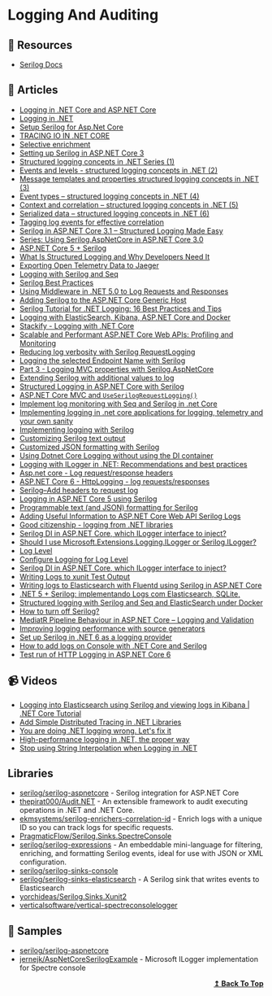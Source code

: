 # Logging And Auditing

## 📘 Resources
- [Serilog Docs](https://github.com/serilog/serilog/wiki)

## 📝 Articles
- [Logging in .NET Core and ASP.NET Core](https://docs.microsoft.com/en-us/aspnet/core/fundamentals/logging)
- [Logging in .NET](https://docs.microsoft.com/en-us/dotnet/core/extensions/logging)
- [Setup Serilog for Asp.Net Core](https://github.com/serilog/serilog-aspnetcore#readme)
- [TRACING IO IN .NET CORE](https://www.softwarepark.cc/blog/2021/1/29/tracing-io-in-net-core)
- [Selective enrichment](https://nblumhardt.com/2019/06/selective-enrichment/)
- [Setting up Serilog in ASP.NET Core 3](https://nblumhardt.com/2019/10/serilog-in-aspnetcore-3/)
- [Structured logging concepts in .NET Series (1)](https://nblumhardt.com/2016/06/structured-logging-concepts-in-net-series-1/)
- [Events and levels - structured logging concepts in .NET (2)](https://nblumhardt.com/2016/06/events-and-levels-structured-logging-concepts-in-net-2/)
- [Message templates and properties structured logging concepts in .NET (3)](https://nblumhardt.com/2016/06/message-templates-and-properties-structured-logging-concepts-in-net-3/)
- [Event types – structured logging concepts in .NET (4)](https://nblumhardt.com/2016/07/event-types-structured-logging-concepts-in-net-4/)
- [Context and correlation – structured logging concepts in .NET (5)](https://nblumhardt.com/2016/08/context-and-correlation-structured-logging-concepts-in-net-5/)
- [Serialized data – structured logging concepts in .NET (6)](https://nblumhardt.com/2016/08/serialized-data-structured-logging-concepts-in-net-6/)
- [Tagging log events for effective correlation](https://nblumhardt.com/2015/01/designing-log-events-for-effective-correlation/)
- [Serilog in ASP.NET Core 3.1 – Structured Logging Made Easy](https://codewithmukesh.com/blog/serilog-in-aspnet-core-3-1/)
- [Series: Using Serilog.AspNetCore in ASP.NET Core 3.0](https://andrewlock.net/series/using-serilog-aspnetcore-in-asp-net-core-3/)
- [ASP.NET Core 5 + Serilog](https://jkdev.me/asp-net-core-serilog/)
- [What Is Structured Logging and Why Developers Need It](https://stackify.com/what-is-structured-logging-and-why-developers-need-it/)
- [Exporting Open Telemetry Data to Jaeger](https://rehansaeed.com/exporting-open-telemetry-data-to-jaeger/)
- [Logging with Serilog and Seq](https://www.code4it.dev/blog/logging-with-serilog-and-seq)
- [Serilog Best Practices](https://benfoster.io/blog/serilog-best-practices/)
- [Using Middleware in .NET 5.0 to Log Requests and Responses](https://exceptionnotfound.net/using-middleware-to-log-requests-and-responses-in-asp-net-core/)
- [Adding Serilog to the ASP.NET Core Generic Host](https://andrewlock.net/adding-serilog-to-the-asp-net-core-generic-host/)
- [Serilog Tutorial for .NET Logging: 16 Best Practices and Tips](https://stackify.com/serilog-tutorial-net-logging/)
- [Logging with ElasticSearch, Kibana, ASP.NET Core and Docker](https://www.humankode.com/asp-net-core/logging-with-elasticsearch-kibana-asp-net-core-and-docker)
- [Stackify - Logging with .NET Core](https://docs.stackify.com/v1/docs/errors-and-logs-configure-net-core)
- [Scalable and Performant ASP.NET Core Web APIs: Profiling and Monitoring](https://www.carlrippon.com/scalable-and-performant-asp-net-core-web-apis-profiling-and-monitoring/)
- [Reducing log verbosity with Serilog RequestLogging](https://andrewlock.net/using-serilog-aspnetcore-in-asp-net-core-3-reducing-log-verbosity/)
- [Logging the selected Endpoint Name with Serilog](https://andrewlock.net/using-serilog-aspnetcore-in-asp-net-core-3-logging-the-selected-endpoint-name-with-serilog/)
- [Part 3 - Logging MVC properties with Serilog.AspNetCore](https://andrewlock.net/using-serilog-aspnetcore-in-asp-net-core-3-logging-mvc-propertis-with-serilog/)
- [Extending Serilog with additional values to log](https://dejanstojanovic.net/aspnet/2018/october/extending-serilog-with-additional-values-to-log/)
- [Structured Logging in ASP.NET Core with Serilog](https://code-maze.com/structured-logging-in-asp-net-core-with-serilog/)
- [ASP.NET Core MVC and `UseSerilogRequestLogging()`](https://nblumhardt.com/2019/10/serilog-mvc-logging/)
- [Implement log monitoring with Seq and Serilog in .net Core](https://garywoodfine.com/implement-log-monitoring-with-seq-and-serilog-in-net-core/)
- [Implementing logging in .net core applications for logging, telemetry and your own sanity](https://garywoodfine.com/implementing-logging-in-net-core-applications-for-logging-telemetry-and-your-own-sanity/)
- [Implementing logging with Serilog](https://garywoodfine.com/implementing-logging-with-serilog/)
- [Customizing Serilog text output](https://nblumhardt.com/2021/06/customize-serilog-text-output/)
- [Customized JSON formatting with Serilog](https://nblumhardt.com/2021/06/customize-serilog-json-output/)
- [Using Dotnet Core Logging without using the DI container](https://shawtyds.wordpress.com/2020/01/06/using-dotnet-core-logging-without-using-the-di-container/)
- [Logging with ILogger in .NET: Recommendations and best practices](https://blog.rsuter.com/logging-with-ilogger-recommendations-and-best-practices/)
- [Asp.net core - Log request/response headers](https://josef.codes/asp-net-core-log-request-response-headers/)
- [ASP.NET Core 6 - HttpLogging - log requests/responses](https://josef.codes/asp-net-core-6-http-logging-log-requests-responses/)
- [Serilog–Add headers to request log](https://bartwullems.blogspot.com/2021/05/serilogadd-headers-to-request-log.html)
- [Logging in ASP.NET Core 5 using Serilog](https://www.ezzylearning.net/tutorial/logging-in-asp-net-core-5-using-serilog)
- [Programmable text (and JSON) formatting for Serilog](https://nblumhardt.com/2020/10/programmable-serilog-formatting)
- [Adding Useful Information to ASP.NET Core Web API Serilog Logs](https://www.carlrippon.com/adding-useful-information-to-asp-net-core-web-api-serilog-logs/)
- [Good citizenship - logging from .NET libraries](https://nblumhardt.com/2017/07/library-logging/)
- [Serilog DI in ASP.NET Core, which ILogger interface to inject?](https://stackoverflow.com/questions/61411759/serilog-di-in-asp-net-core-which-ilogger-interface-to-inject)
- [Should I use Microsoft.Extensions.Logging.ILogger<T> or Serilog.ILogger?](https://github.com/serilog/serilog-aspnetcore/issues/104)
- [Log Level](https://docs.microsoft.com/en-us/aspnet/core/fundamentals/logging#log-level)
- [Configure Logging for Log Level](https://docs.microsoft.com/en-us/dotnet/core/extensions/logging?tabs=command-line#configure-logging)
- [Serilog DI in ASP.NET Core, which ILogger interface to inject?](https://stackoverflow.com/questions/61411759/serilog-di-in-asp-net-core-which-ilogger-interface-to-inject)
- [Writing Logs to xunit Test Output](https://blog.martincostello.com/writing-logs-to-xunit-test-output/)
- [Writing logs to Elasticsearch with Fluentd using Serilog in ASP.NET Core](https://andrewlock.net/writing-logs-to-elasticsearch-with-fluentd-using-serilog-in-asp-net-core/)
- [.NET 5 + Serilog: implementando Logs com Elasticsearch, SQLite,](https://renatogroffe.medium.com/net-5-serilog-implementando-logs-com-elasticsearch-sqlite-45d64f5c043e)
- [Structured logging with Serilog and Seq and ElasticSearch under Docker](https://dev.to/hasdrubal/structure-logging-with-serilog-and-seq-and-elasticsearch-under-docker-16dk)
- [How to turn off Serilog?](https://stackoverflow.com/questions/30849166/how-to-turn-off-serilog)
- [MediatR Pipeline Behaviour in ASP.NET Core – Logging and Validation](https://codewithmukesh.com/blog/mediatr-pipeline-behaviour/)
- [Improving logging performance with source generators](https://andrewlock.net/exploring-dotnet-6-part-8-improving-logging-performance-with-source-generators/)
- [Set up Serilog in .NET 6 as a logging provider](https://rmauro.dev/setup-serilog-in-net6-as-logging-provider/)
- [How to add logs on Console with .NET Core and Serilog](https://code4it.hashnode.dev/how-to-add-logs-on-console-with-net-core-and-serilog-1?source=li0722)
- [Test run of HTTP Logging in ASP.NET Core 6](https://blog.elmah.io/test-run-of-http-logging-in-asp-net-core-6/)

## 📹 Videos
- [Logging into Elasticsearch using Serilog and viewing logs in Kibana | .NET Core Tutorial](https://www.youtube.com/watch?v=0acSdHJfk64)
- [Add Simple Distributed Tracing in .NET Libraries](https://www.youtube.com/watch?v=wjglj4jE18Y) 
- [You are doing .NET logging wrong. Let's fix it](https://www.youtube.com/watch?v=bnVfrd3lRv8&t=12s)
- [High-performance logging in .NET, the proper way](https://www.youtube.com/watch?v=a26zu-pyEyg)
- [Stop using String Interpolation when Logging in .NET](https://www.youtube.com/watch?v=6zoMd_FwSwQ)

## Libraries
- [serilog/serilog-aspnetcore](https://github.com/serilog/serilog-aspnetcore) - Serilog integration for ASP.NET Core
- [thepirat000/Audit.NET](https://github.com/thepirat000/Audit.NET) - An extensible framework to audit executing operations in .NET and .NET Core.
- [ekmsystems/serilog-enrichers-correlation-id](https://github.com/ekmsystems/serilog-enrichers-correlation-id) - Enrich logs with a unique ID so you can track logs for specific requests.
- [PragmaticFlow/Serilog.Sinks.SpectreConsole](https://github.com/PragmaticFlow/Serilog.Sinks.SpectreConsole)
- [serilog/serilog-expressions](https://github.com/serilog/serilog-expressions) - An embeddable mini-language for filtering, enriching, and formatting Serilog events, ideal for use with JSON or XML configuration.
- [serilog/serilog-sinks-console](https://github.com/serilog/serilog-sinks-console)
- [serilog/serilog-sinks-elasticsearch](https://github.com/serilog/serilog-sinks-elasticsearch) - A Serilog sink that writes events to Elasticsearch
- [yorchideas/Serilog.Sinks.Xunit2](https://github.com/yorchideas/Serilog.Sinks.Xunit2)
- [verticalsoftware/vertical-spectreconsolelogger](https://github.com/verticalsoftware/vertical-spectreconsolelogger)
## 🔖 Samples
- [serilog/serilog-aspnetcore](https://github.com/serilog/serilog-aspnetcore/tree/dev/samples/Sample)
- [jernejk/AspNetCoreSerilogExample](https://github.com/jernejk/AspNetCoreSerilogExample) - Microsoft ILogger implementation for Spectre console

<div align="right">
  <b><a href="#contents">↥ Back To Top</a></b>
</div>
